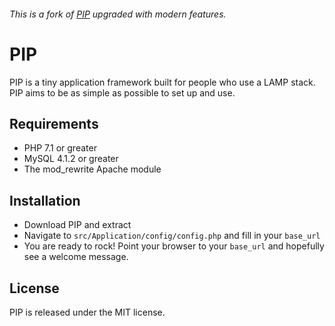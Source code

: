 ###### This is a fork of [PIP](https://github.com/gilbitron/PIP) upgraded with modern features.

# PIP

PIP is a tiny application framework built for people who use a LAMP stack. PIP aims to be as simple as possible to set up and use.

## Requirements

* PHP 7.1 or greater
* MySQL 4.1.2 or greater
* The mod_rewrite Apache module

## Installation

* Download PIP and extract
* Navigate to `src/Application/config/config.php` and fill in your `base_url`
* You are ready to rock! Point your browser to your `base_url` and hopefully see a welcome message.

## License

PIP is released under the MIT license.
